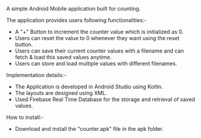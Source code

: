 A simple Android Mobile application built for counting.

The application provides users following functionalities:-
  - A "+" Button to increment the counter value which is initialized as 0.
  - Users can reset the value to 0 whenever they want using the reset button.
  - Users can save their current counter values with a filename and can fetch & load
    this saved values anytime.
  - Users can store and load multiple values with different filenames.

Implementation details:-
  -  The Application is developed in Android Studio using Kotlin.
  -  The layouts are designed using XML.
  -  Used Firebase Real Time Database for the storage and retrieval of saved values.

How to install:-
  - Download and install the "counter.apk" file in the apk folder.
